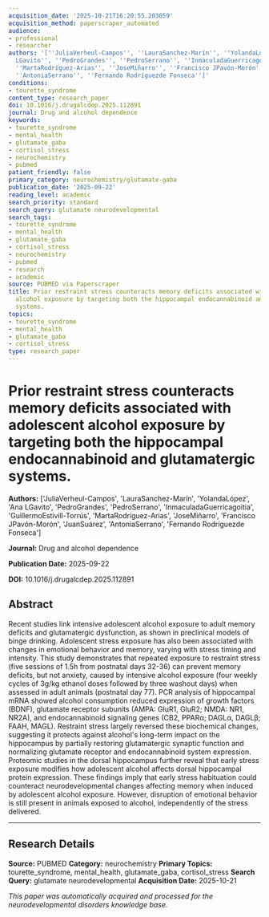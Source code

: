 ```yaml
---
acquisition_date: '2025-10-21T16:20:55.203059'
acquisition_method: paperscraper_automated
audience:
- professional
- researcher
authors: '[''JuliaVerheul-Campos'', ''LauraSanchez-Marín'', ''YolandaLópez'', ''Ana
  LGavito'', ''PedroGrandes'', ''PedroSerrano'', ''InmaculadaGuerricagoitia'', ''GuillermoEstivill-Torrús'',
  ''MartaRodríguez-Arias'', ''JoseMiñarro'', ''Francisco JPavón-Morón'', ''JuanSuárez'',
  ''AntoniaSerrano'', ''Fernando Rodríguezde Fonseca'']'
conditions:
- tourette_syndrome
content_type: research_paper
doi: 10.1016/j.drugalcdep.2025.112891
journal: Drug and alcohol dependence
keywords:
- tourette_syndrome
- mental_health
- glutamate_gaba
- cortisol_stress
- neurochemistry
- pubmed
patient_friendly: false
primary_category: neurochemistry/glutamate-gaba
publication_date: '2025-09-22'
reading_level: academic
search_priority: standard
search_query: glutamate neurodevelopmental
search_tags:
- tourette_syndrome
- mental_health
- glutamate_gaba
- cortisol_stress
- neurochemistry
- pubmed
- research
- academic
source: PUBMED via Paperscraper
title: Prior restraint stress counteracts memory deficits associated with adolescent
  alcohol exposure by targeting both the hippocampal endocannabinoid and glutamatergic
  systems.
topics:
- tourette_syndrome
- mental_health
- glutamate_gaba
- cortisol_stress
type: research_paper
---
```


# Prior restraint stress counteracts memory deficits associated with adolescent alcohol exposure by targeting both the hippocampal endocannabinoid and glutamatergic systems.

**Authors:** ['JuliaVerheul-Campos', 'LauraSanchez-Marín', 'YolandaLópez', 'Ana LGavito', 'PedroGrandes', 'PedroSerrano', 'InmaculadaGuerricagoitia', 'GuillermoEstivill-Torrús', 'MartaRodríguez-Arias', 'JoseMiñarro', 'Francisco JPavón-Morón', 'JuanSuárez', 'AntoniaSerrano', 'Fernando Rodríguezde Fonseca']

**Journal:** Drug and alcohol dependence

**Publication Date:** 2025-09-22

**DOI:** 10.1016/j.drugalcdep.2025.112891

## Abstract

Recent studies link intensive adolescent alcohol exposure to adult memory deficits and glutamatergic dysfunction, as shown in preclinical models of binge drinking. Adolescent stress exposure has also been associated with changes in emotional behavior and memory, varying with stress timing and intensity. This study demonstrates that repeated exposure to restraint stress (five sessions of 1.5h from postnatal days 32-36) can prevent memory deficits, but not anxiety, caused by intensive alcohol exposure (four weekly cycles of 3g/kg ethanol doses followed by three washout days) when assessed in adult animals (postnatal day 77). PCR analysis of hippocampal mRNA showed alcohol consumption reduced expression of growth factors (BDNF), glutamate receptor subunits (AMPA: GluR1, GluR2; NMDA: NR1, NR2A), and endocannabinoid signaling genes (CB2, PPARα; DAGLα, DAGLβ; FAAH, MAGL). Restraint stress largely reversed these biochemical changes, suggesting it protects against alcohol's long-term impact on the hippocampus by partially restoring glutamatergic synaptic function and normalizing glutamate receptor and endocannabinoid system expression. Proteomic studies in the dorsal hippocampus further reveal that early stress exposure modifies how adolescent alcohol affects dorsal hippocampal protein expression. These findings imply that early stress habituation could counteract neurodevelopmental changes affecting memory when induced by adolescent alcohol exposure. However, disruption of emotional behavior is still present in animals exposed to alcohol, independently of the stress delivered.

---

## Research Details

**Source:** PUBMED
**Category:** neurochemistry
**Primary Topics:** tourette_syndrome, mental_health, glutamate_gaba, cortisol_stress
**Search Query:** glutamate neurodevelopmental
**Acquisition Date:** 2025-10-21

*This paper was automatically acquired and processed for the neurodevelopmental disorders knowledge base.*
